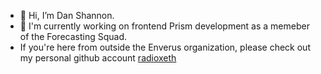 - 👋 Hi, I’m Dan Shannon.
- 👀  I'm currently working on frontend Prism development as a memeber of the Forecasting Squad.
- If you're here from outside the Enverus organization, please check out my personal github account [radioxeth](https://github.com/radioxeth)

<!---
danjshannon/danjshannon is a ✨ special ✨ repository because its `README.md` (this file) appears on your GitHub profile.
You can click the Preview link to take a look at your changes.
--->
